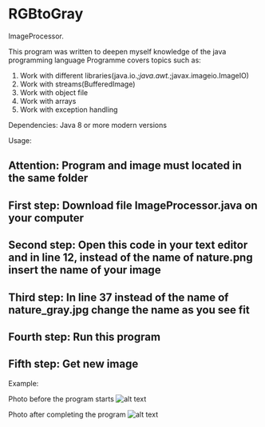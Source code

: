 # RGBtoGray

ImageProcessor.

This program was written to deepen myself knowledge of the java programming language
Programme covers topics such as:
 1) Work with different libraries(java.io.*;java.awt.*;javax.imageio.ImageIO)
 2) Work with streams(BufferedImage)
 3) Work with object file
 4) Work with arrays
 5) Work with exception handling

Dependencies:
Java 8 or more modern versions

Usage:

## Attention: Program and image must located in the same folder

## First step: Download file ImageProcessor.java on your computer

## Second step: Open this code in your text editor and in line 12, instead of the name of nature.png insert the name of your image

## Third step: In line 37 instead of the name of nature_gray.jpg change the name as you see fit

## Fourth step: Run this program

## Fifth step: Get new image

Example:

Photo before the program starts
![alt text](https://github.com/Moonnrunner/RGBtoGray/blob/master/Screens/nature.jpg)

Photo after completing the program
![alt text](https://github.com/Moonnrunner/RGBtoGray/blob/master/Screens/nature_gray1.jpg)
